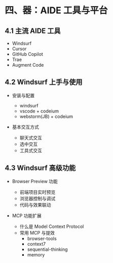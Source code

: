 # 四、器：AIDE 工具与平台

## 4.1 主流 AIDE 工具

- Windsurf
- Cursor
- GitHub Copilot
- Trae
- Augment Code

## 4.2 Windsurf 上手与使用

- 安装与配置
  - windsurf
  - vscode + codeium
  - webstorm(JB) + codeium

- 基本交互方式
  - 聊天式交互
  - 选中交互
  - 工具式交互

## 4.3 Windsurf 高级功能

- Browser Preview 功能
  - 前端项目实时预览
  - 浏览器控制与调试
  - 代码与效果联动

- MCP 功能扩展
  - 什么是 Model Context Protocol
  - 常用 MCP 与提效
    - browser-tools
    - context7
    - sequential-thinking
    - memory
